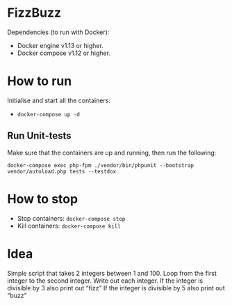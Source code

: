 FizzBuzz
========

Dependencies (to run with Docker):

  * Docker engine v1.13 or higher.
  * Docker compose v1.12 or higher.

# How to run #

Initialise and start all the containers:
* `docker-compose up -d`

## Run Unit-tests ##
Make sure that the containers are up and running, then run the following:

`docker-compose exec php-fpm ./vendor/bin/phpunit --bootstrap vendor/autoload.php tests --testdox`

# How to stop #

  * Stop containers: `docker-compose stop`
  * Kill containers: `docker-compose kill`

# Idea #
Simple script that takes 2 integers between 1 and 100.
Loop from the first integer to the second integer.
Write out each integer.
If the integer is divisible by 3 also print out “fizz”
If the integer is divisible by 5 also print out “buzz”